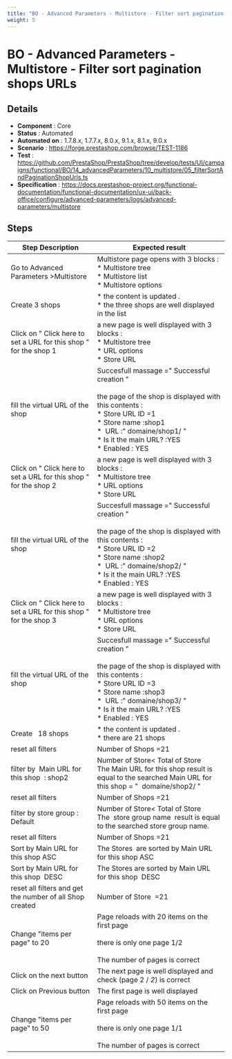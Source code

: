 ```yaml
---
title: "BO - Advanced Parameters - Multistore - Filter sort pagination shops URLs"
weight: 5
---
```


# BO - Advanced Parameters - Multistore - Filter sort pagination shops URLs
## Details
* **Component** : Core
* **Status** : Automated
* **Automated on** : 1.7.8.x, 1.7.7.x, 8.0.x, 9.1.x, 8.1.x, 9.0.x
* **Scenario** : https://forge.prestashop.com/browse/TEST-1186
* **Test** : https://github.com/PrestaShop/PrestaShop/tree/develop/tests/UI/campaigns/functional/BO/14_advancedParameters/10_multistore/05_filterSortAndPaginationShopUrls.ts
* **Specification** : https://docs.prestashop-project.org/functional-documentation/functional-documentation/ux-ui/back-office/configure/advanced-parameters/logs/advanced-parameters/multistore

## Steps
| Step Description | Expected result |
| ----- | ----- |
| Go to Advanced Parameters >Multistore | Multistore page opens with 3 blocks : <br> * Multistore tree <br> * Multistore list <br> * Multistore options |
| Create 3 shops | * the content is updated .<br> * the three shops are well displayed in the list |
| Click on " Click here to set a URL for this shop " for the shop 1 | a new page is well displayed with 3 blocks : <br> * Multistore tree <br> * URL options <br> * Store URL |
| fill the virtual URL of the shop | Succesfull massage =" Successful creation "<br><br>the page of the shop is displayed with this contents :<br> * Store URL ID =1<br> * Store name :shop1<br> *  URL :" domaine/shop1/ "<br> * Is it the main URL? :YES <br> * Enabled : YES |
| Click on " Click here to set a URL for this shop " for the shop 2 | a new page is well displayed with 3 blocks : <br> * Multistore tree <br> * URL options <br> * Store URL |
| fill the virtual URL of the shop | Succesfull massage =" Successful creation "<br><br>the page of the shop is displayed with this contents :<br> * Store URL ID =2<br> * Store name :shop2<br> *  URL :" domaine/shop2/ "<br> * Is it the main URL? :YES <br> * Enabled : YES |
| Click on " Click here to set a URL for this shop " for the shop 3 | a new page is well displayed with 3 blocks : <br> * Multistore tree <br> * URL options <br> * Store URL |
| fill the virtual URL of the shop | Succesfull massage =" Successful creation "<br><br>the page of the shop is displayed with this contents :<br> * Store URL ID =3<br> * Store name :shop3<br> *  URL :" domaine/shop3/ "<br> * Is it the main URL? :YES <br> * Enabled : YES |
| Create   18 shops | * the content is updated .<br> * there are 21 shops |
| reset all filters | Number of Shops =21 |
| filter by  Main URL for this shop  : shop2 | Number of Store< Total of Store<br>The Main URL for this shop result is equal to the searched Main URL for this shop = "  domaine/shop2/ " |
| reset all filters | Number of Shops =21 |
| filter by store group : Default | Number of Store< Total of Store<br>The  store group name  result is equal to the searched store group name. |
| reset all filters | Number of Shops =21 |
| Sort by Main URL for this shop ASC | The Stores  are sorted by Main URL for this shop ASC |
| Sort by Main URL for this shop  DESC | The Stores are sorted by Main URL for this shop  DESC |
| reset all filters and get the number of all Shop  created | Number of Store  =21 |
| Change "items per page" to 20 | Page reloads with 20 items on the first page<br><br>there is only one page 1/2<br><br>The number of pages is correct |
| Click on the next button | The next page is well displayed and check (page 2 / *2*) is correct |
| Click on Previous button | The first page is well displayed |
| Change "items per page" to 50 | Page reloads with 50 items on the first page<br><br>there is only one page 1/1<br><br>The number of pages is correct |
